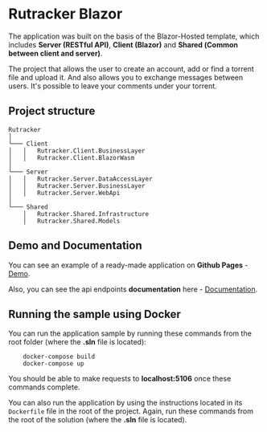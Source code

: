 # Rutracker Blazor

The application was built on the basis of the Blazor-Hosted template, which includes **Server (RESTful API)**, **Client (Blazor)** and **Shared (Сommon between client and server)**.

The project that allows the user to create an account, add or find a torrent file and upload it. And also allows you to exchange messages between users. It's possible to leave your comments under your torrent.


## Project structure

```
Rutracker
│
└─── Client
│   │   Rutracker.Client.BusinessLayer
│   │   Rutracker.Client.BlazorWasm
│   
└─── Server
│   │   Rutracker.Server.DataAccessLayer
│   │   Rutracker.Server.BusinessLayer
│   │   Rutracker.Server.WebApi
│
└─── Shared
    │   Rutracker.Shared.Infrastructure
    │   Rutracker.Shared.Models
```

## Demo and Documentation

You can see an example of a ready-made application on **Github Pages** - [Demo](https://rutracker.azurewebsites.net/).

Also, you can see the api endpoints **documentation** here - [Documentation](https://osipukr.github.io/Rutracker-Blazor/).


## Running the sample using Docker

You can run the application sample by running these commands from the root folder (where the **.sln** file is located):

```
    docker-compose build
    docker-compose up
```

You should be able to make requests to **localhost:5106** once these commands complete.

You can also run the application by using the instructions located in its `Dockerfile` file in the root of the project. Again, run these commands from the root of the solution (where the **.sln** file is located).
